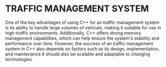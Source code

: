 # TRAFFIC MANAGEMENT SYSTEM
 One of the key advantages of using C++ for an traffic management system is its ability to handle large volumes of vehicals, making it suitable for use in high-traffic environments. Additionally, C++ offers strong memory management capabilities, which can help ensure the system's stability and performance over time. However, the success of an traffic management system in C++ also depends on factors such as its design, implementation, and maintenance.It should also be scalable and adaptable to changing technologies.
